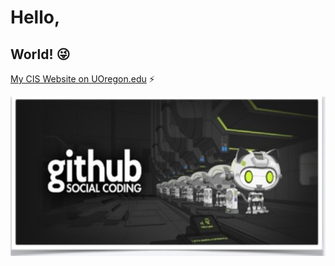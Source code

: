 # Hello,
## World! :stuck_out_tongue_winking_eye:

[My CIS Website on UOregon.edu](http://pages.uoregon.edu/bmulder/111/) :zap:

![github social coding logo](images/github-image.png)
